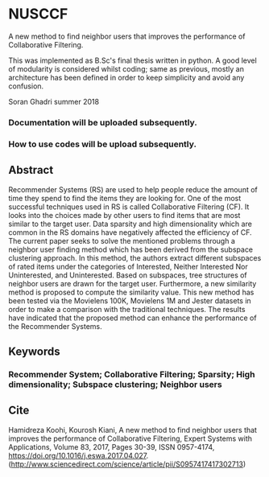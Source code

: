 # NUSCCF
A new method to find neighbor users that improves the performance of Collaborative Filtering.

This was implemented as B.Sc's final thesis written in python. A good level of modularity is considered whilst coding; same as previous, mostly an architecture has been defined in order to keep simplicity and avoid any confusion.

Soran Ghadri summer 2018

### Documentation will be uploaded subsequently.
### How to use codes will be upload subsequently.

## Abstract
Recommender Systems (RS) are used to help people reduce the amount of time they spend to find the items they are looking for. One of the most successful techniques used in RS is called Collaborative Filtering (CF). It looks into the choices made by other users to find items that are most similar to the target user. Data sparsity and high dimensionality which are common in the RS domains have negatively affected the efficiency of CF. The current paper seeks to solve the mentioned problems through a neighbor user finding method which has been derived from the subspace clustering approach. In this method, the authors extract different subspaces of rated items under the categories of Interested, Neither Interested Nor Uninterested, and Uninterested. Based on subspaces, tree structures of neighbor users are drawn for the target user. Furthermore, a new similarity method is proposed to compute the similarity value. This new method has been tested via the Movielens 100K, Movielens 1M and Jester datasets in order to make a comparison with the traditional techniques. The results have indicated that the proposed method can enhance the performance of the Recommender Systems.
## Keywords
### Recommender System; Collaborative Filtering; Sparsity; High dimensionality; Subspace clustering; Neighbor users

## Cite
Hamidreza Koohi, Kourosh Kiani,
A new method to find neighbor users that improves the performance of Collaborative Filtering,
Expert Systems with Applications,
Volume 83,
2017,
Pages 30-39,
ISSN 0957-4174,
https://doi.org/10.1016/j.eswa.2017.04.027.
(http://www.sciencedirect.com/science/article/pii/S0957417417302713)
